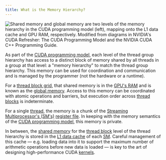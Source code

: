 ```yaml
---
title: What is the Memory Hierarchy?
---
```


![[Shared memory](/gpu-glossary/device-software/shared-memory) and [global memory](/gpu-glossary/device-software/global-memory) are two levels of the memory hierarchy in the [CUDA programming model](/gpu-glossary/device-software/cuda-programming-model) (left), mapping onto the [L1 data cache](/gpu-glossary/device-hardware/l1-data-cache) and [GPU RAM](/gpu-glossary/device-hardware/gpu-ram), respectively. Modified from diagrams in NVIDIA's [CUDA Refresher: The CUDA Programming Model](https://developer.nvidia.com/blog/cuda-refresher-cuda-programming-model/) and the NVIDIA [CUDA C++ Programming Guide](https://docs.nvidia.com/cuda/cuda-c-programming-guide/index.html#programming-model).](themed-image://cuda-programming-model.svg)

As part of the
[CUDA programming model](/gpu-glossary/device-software/cuda-programming-model),
each level of the thread group hierarchy has access to a distinct block of
memory shared by all threads in a group at that level: a "memory hierarchy" to
match the thread group hierarchy. This memory can be used for coordination and
communication and is managed by the programmer (not the hardware or a runtime).

For a [thread block grid](/gpu-glossary/device-software/thread-block-grid), that
shared memory is in the [GPU's RAM](/gpu-glossary/device-hardware/gpu-ram) and
is known as the [global memory](/gpu-glossary/device-software/global-memory).
Access to this memory can be coordinated with atomic operations and barriers,
but execution order across
[thread blocks](/gpu-glossary/device-software/thread-block) is indeterminate.

For a single [thread](/gpu-glossary/device-software/thread), the memory is a
chunk of the
[Streaming Multiprocessor's (SM's)](/gpu-glossary/device-hardware/streaming-multiprocessor)
[register file](/gpu-glossary/device-hardware/register-file). In keeping with
the memory semantics of the
[CUDA programming model](/gpu-glossary/device-software/cuda-programming-model),
this memory is private.

In between, the [shared memory](/gpu-glossary/device-software/shared-memory) for
the [thread block](/gpu-glossary/device-software/thread-block) level of the
thread hierarchy is stored in the
[L1 data cache](/gpu-glossary/device-hardware/l1-data-cache) of each
[SM](/gpu-glossary/device-hardware/streaming-multiprocessor). Careful management
of this cache — e.g. loading data into it to support the maximum number of
arithmetic operations before new data is loaded — is key to the art of designing
high-performance CUDA [kernels](/gpu-glossary/device-software/kernel).
